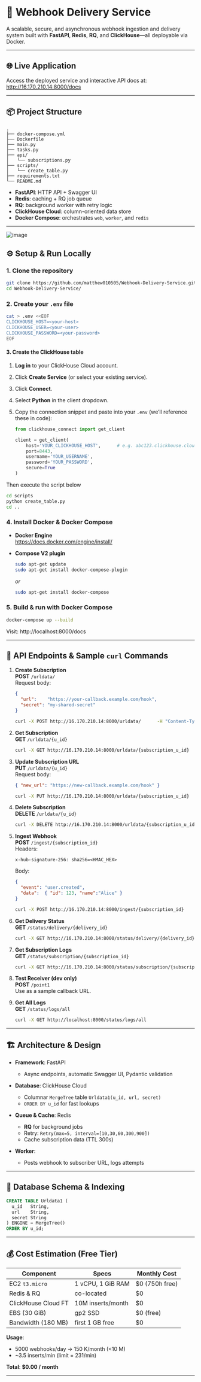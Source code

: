# 🚀 Webhook Delivery Service

A scalable, secure, and asynchronous webhook ingestion and delivery system built with **FastAPI**, **Redis**, **RQ**, and **ClickHouse**—all deployable via Docker.

---

## 🌐 Live Application

Access the deployed service and interactive API docs at:  
http://16.170.210.14:8000/docs

---

## 📦 Project Structure

```
.
├── docker-compose.yml
├── Dockerfile
├── main.py
├── tasks.py
├── api/
│   └── subscriptions.py
├── scripts/
│   └── create_table.py
├── requirements.txt
└── README.md
```

- **FastAPI**: HTTP API + Swagger UI  
- **Redis**: caching + RQ job queue  
- **RQ**: background worker with retry logic  
- **ClickHouse Cloud**: column-oriented data store  
- **Docker Compose**: orchestrates `web`, `worker`, and `redis`

---

![image](https://github.com/user-attachments/assets/5168f6f2-9d5a-46d2-8fe1-eb0ac23f81b7)


## ⚙️ Setup & Run Locally

### 1. Clone the repository

```bash
git clone https://github.com/matthew010505/Webhook-Delivery-Service.git
cd Webhook-Delivery-Service/
```

### 2. Create your `.env` file

```bash
cat > .env <<EOF
CLICKHOUSE_HOST=<your-host>
CLICKHOUSE_USER=<your-user>
CLICKHOUSE_PASSWORD=<your-password>
EOF
```



#### 3. Create the ClickHouse table

1. **Log in** to your ClickHouse Cloud account.  
2. Click **Create Service** (or select your existing service).  
3. Click **Connect**.  
4. Select **Python** in the client dropdown.  
5. Copy the connection snippet and paste into your `.env` (we’ll reference these in code):

   ```python
   from clickhouse_connect import get_client

   client = get_client(
       host='YOUR_CLICKHOUSE_HOST',      # e.g. abc123.clickhouse.cloud
       port=8443,
       username='YOUR_USERNAME',
       password='YOUR_PASSWORD',
       secure=True
   )


Then execute the script below

```bash
cd scripts
python create_table.py
cd ..
```

### 4. Install Docker & Docker Compose

- **Docker Engine**  
  https://docs.docker.com/engine/install/

- **Compose V2 plugin**  
  ```bash
  sudo apt-get update
  sudo apt-get install docker-compose-plugin
  ```
  _or_  
  ```bash
  sudo apt-get install docker-compose
  ```

### 5. Build & run with Docker Compose

```bash
docker-compose up --build
```

Visit: http://localhost:8000/docs

---

## 🧪 API Endpoints & Sample `curl` Commands

1. **Create Subscription**  
   **POST** `/urldata/`  
   Request body:
   ```json
   {
     "url":    "https://your-callback.example.com/hook",
     "secret": "my-shared-secret"
   }
   ```
   ```bash
   curl -X POST http://16.170.210.14:8000/urldata/      -H "Content-Type: application/json"      -d '{"url":"https://…","secret":"…"}'
   ```

2. **Get Subscription**  
   **GET** `/urldata/{u_id}`  
   ```bash
   curl -X GET http://16.170.210.14:8000/urldata/{subscription_u_id}      -H "accept: application/json"
   ```

3. **Update Subscription URL**  
   **PUT** `/urldata/{u_id}`  
   Request body:
   ```json
   { "new_url": "https://new-callback.example.com/hook" }
   ```
   ```bash
   curl -X PUT http://16.170.210.14:8000/urldata/{subscription_u_id}      -H "Content-Type: application/json"      -d '{"new_url":"https://…"}'
   ```

4. **Delete Subscription**  
   **DELETE** `/urldata/{u_id}`  
   ```bash
   curl -X DELETE http://16.170.210.14:8000/urldata/{subscription_u_id}
   ```

5. **Ingest Webhook**  
   **POST** `/ingest/{subscription_id}`  
   Headers:
   ```
   x-hub-signature-256: sha256=<HMAC_HEX>
   ```
   Body:
   ```json
   {
     "event": "user.created",
     "data":  { "id": 123, "name":"Alice" }
   }
   ```
   ```bash
   curl -X POST http://16.170.210.14:8000/ingest/{subscription_id}      -H "Content-Type: application/json"      -H "x-hub-signature-256: sha256=<signature>"      -d '{"event":"…","data":{…}}'
   ```

6. **Get Delivery Status**  
   **GET** `/status/delivery/{delivery_id}`  
   ```bash
   curl -X GET http://16.170.210.14:8000/status/delivery/{delivery_id}
   ```

7. **Get Subscription Logs**  
   **GET** `/status/subscription/{subscription_id}`  
   ```bash
   curl -X GET http://16.170.210.14:8000/status/subscription/{subscription_id}
   ```

8. **Test Receiver (dev only)**  
   **POST** `/point1`  
   Use as a sample callback URL.

9. **Get All Logs**  
   **GET** `/status/logs/all`  
   ```bash
   curl -X GET http://localhost:8000/status/logs/all
   ```

---

## 🏗️ Architecture & Design

- **Framework**: FastAPI  
  - Async endpoints, automatic Swagger UI, Pydantic validation

- **Database**: ClickHouse Cloud  
  - Columnar `MergeTree` table `Urldata1(u_id, url, secret)`  
  - `ORDER BY u_id` for fast lookups

- **Queue & Cache**: Redis  
  - **RQ** for background jobs  
  - Retry: `Retry(max=5, interval=[10,30,60,300,900])`  
  - Cache subscription data (TTL 300s)

- **Worker**:  
  - Posts webhook to subscriber URL, logs attempts

---

## 💾 Database Schema & Indexing

```sql
CREATE TABLE Urldata1 (
  u_id   String,
  url    String,
  secret String
) ENGINE = MergeTree()
ORDER BY u_id;
```

---

## 💰 Cost Estimation (Free Tier)

| Component           | Specs             | Monthly Cost |
|---------------------|-------------------|--------------|
| EC2 `t3.micro`      | 1 vCPU, 1 GiB RAM | $0 (750h free) |
| Redis & RQ          | co-located        | $0            |
| ClickHouse Cloud FT | 10M inserts/month | $0            |
| EBS (30 GiB)        | gp2 SSD           | $0 (free)     |
| Bandwidth (180 MB)  | first 1 GB free   | $0            |

**Usage**:  
- 5000 webhooks/day → 150 K/month (<10 M)  
- ~3.5 inserts/min (limit = 231/min)  

**Total**: **$0.00 / month**

---


